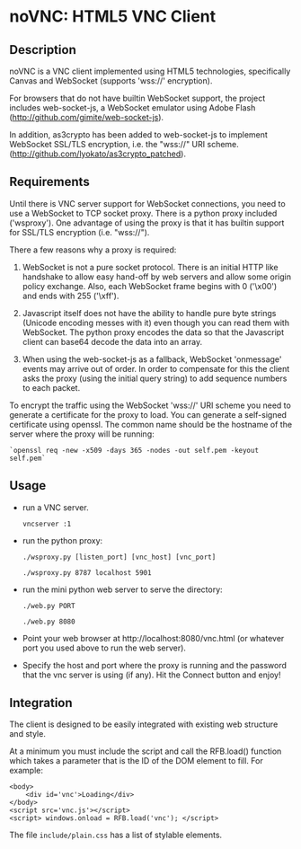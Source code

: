noVNC: HTML5 VNC Client
======================


Description
-----------

noVNC is a VNC client implemented using HTML5 technologies,
specifically Canvas and WebSocket (supports 'wss://' encryption).

For browsers that do not have builtin WebSocket support, the project
includes web-socket-js, a WebSocket emulator using Adobe Flash
(http://github.com/gimite/web-socket-js).

In addition, as3crypto has been added to web-socket-js to implement
WebSocket SSL/TLS encryption, i.e. the "wss://" URI scheme.
(http://github.com/lyokato/as3crypto_patched).


Requirements
------------

Until there is VNC server support for WebSocket connections, you need
to use a WebSocket to TCP socket proxy. There is a python proxy
included ('wsproxy'). One advantage of using the proxy is that it has
builtin support for SSL/TLS encryption (i.e. "wss://").

There a few reasons why a proxy is required:

  1. WebSocket is not a pure socket protocol. There is an initial HTTP
     like handshake to allow easy hand-off by web servers and allow
     some origin policy exchange. Also, each WebSocket frame begins
     with 0 ('\x00') and ends with 255 ('\xff').

  2. Javascript itself does not have the ability to handle pure byte
     strings (Unicode encoding messes with it) even though you can
     read them with WebSocket. The python proxy encodes the data so
     that the Javascript client can base64 decode the data into an
     array.

  3. When using the web-socket-js as a fallback, WebSocket 'onmessage'
     events may arrive out of order. In order to compensate for this
     the client asks the proxy (using the initial query string) to add
     sequence numbers to each packet.

To encrypt the traffic using the WebSocket 'wss://' URI scheme you
need to generate a certificate for the proxy to load. You can generate
a self-signed certificate using openssl. The common name should be the
hostname of the server where the proxy will be running:

    `openssl req -new -x509 -days 365 -nodes -out self.pem -keyout self.pem`


Usage
-----

* run a VNC server.
 
    `vncserver :1`

* run the python proxy:

    `./wsproxy.py [listen_port] [vnc_host] [vnc_port]`

    `./wsproxy.py 8787 localhost 5901`


* run the mini python web server to serve the directory:

    `./web.py PORT`

    `./web.py 8080`

* Point your web browser at http://localhost:8080/vnc.html
 (or whatever port you used above to run the web server).

* Specify the host and port where the proxy is running and the
  password that the vnc server is using (if any). Hit the Connect
  button and enjoy!


Integration
-----------

The client is designed to be easily integrated with existing web
structure and style.

At a minimum you must include the script and call the RFB.load()
function which takes a parameter that is the ID of the DOM element to
fill. For example:

    <body>
        <div id='vnc'>Loading</div>
    </body>
    <script src='vnc.js'></script>
    <script> windows.onload = RFB.load('vnc'); </script>


The file `include/plain.css` has a list of stylable elements.
